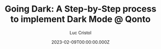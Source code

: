 ---
slug: >-
  /talks/cocoaheads-paris/february-2023/luc-cristol-going-dark-a-step-by-step-process-to-implement-dark-mode-qonto
date: 2023-02-09T00:00:00.000Z
title: 'Going Dark: A Step-by-Step process to implement Dark Mode @ Qonto'
author: Luc Cristol
video: vpHvNTc76D0
thumbnail: https://async-assets.s3.eu-west-3.amazonaws.com/thumbnails/vpHvNTc76D0.jpg
slides: null
tags: []
year: 2023
conference: cocoaheads-paris
edition: february-2023
allow_ads: false
---